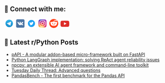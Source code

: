 ## 🔎 Connect with me:
[<img src="https://github.com/bullbesh/bullbesh/blob/main/images/Telegram.png" width="32" height="32" />](https://t.me/bullbesh)
[<img src="https://github.com/bullbesh/bullbesh/blob/main/images/VK.png" width="32" height="32" />](https://vk.com/bullbesh)
[<img src="https://github.com/bullbesh/bullbesh/blob/main/images/Twitter.png" width="32" height="32" />](https://twitter.com/bullbesh1)
[<img src="https://github.com/bullbesh/bullbesh/blob/main/images/Instagram.png" width="32" height="32" />](https://www.instagram.com/bullbesh)
[<img src="https://github.com/bullbesh/bullbesh/blob/main/images/Reddit.png" width="32" height="32" />](https://www.reddit.com/user/bullbesh)
[<img src="https://github.com/bullbesh/bullbesh/blob/main/images/YouTube.png" width="32" height="32" />](https://www.youtube.com/channel/UCtfjRs6uzgq5mfm8S06WTcg)

## 📕 Latest r/Python Posts
<!-- BLOG-POST-LIST:START -->
- [pAPI - A modular addon-based micro-framework built on FastAPI](https://www.reddit.com/r/Python/comments/1lj55cw/papi_a_modular_addonbased_microframework_built_on/)
- [Python LangGraph implementation: solving ReAct agent reliability issues](https://www.reddit.com/r/Python/comments/1lj4pvk/python_langgraph_implementation_solving_react/)
- [npcpy: an extensible AI agent framework and command-line toolkit](https://www.reddit.com/r/Python/comments/1lj0tuy/npcpy_an_extensible_ai_agent_framework_and/)
- [Tuesday Daily Thread: Advanced questions](https://www.reddit.com/r/Python/comments/1liwla2/tuesday_daily_thread_advanced_questions/)
- [PandasBench - The first benchmark for the Pandas API](https://www.reddit.com/r/Python/comments/1liumm2/pandasbench_the_first_benchmark_for_the_pandas_api/)
<!-- BLOG-POST-LIST:END -->
